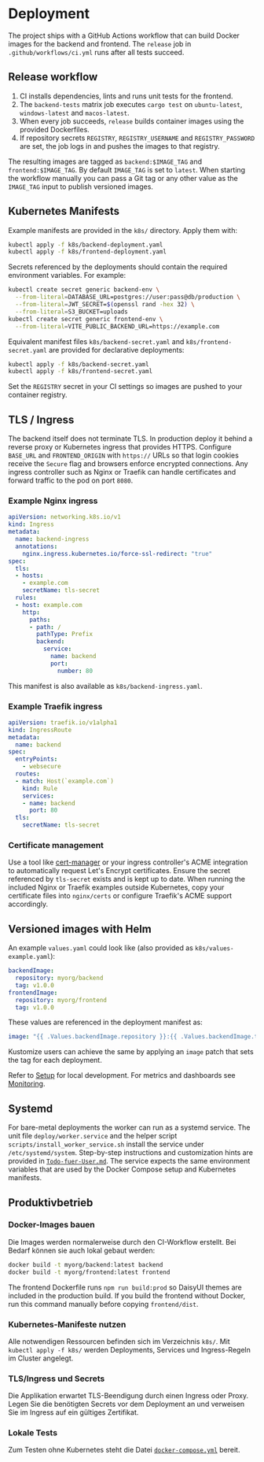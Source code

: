 # Deployment

The project ships with a GitHub Actions workflow that can build Docker images for the backend and frontend. The `release` job in `.github/workflows/ci.yml` runs after all tests succeed.

## Release workflow
1. CI installs dependencies, lints and runs unit tests for the frontend.
2. The `backend-tests` matrix job executes `cargo test` on `ubuntu-latest`, `windows-latest` and `macos-latest`.
3. When every job succeeds, `release` builds container images using the provided Dockerfiles.
4. If repository secrets `REGISTRY`, `REGISTRY_USERNAME` and `REGISTRY_PASSWORD` are set, the job logs in and pushes the images to that registry.

The resulting images are tagged as `backend:$IMAGE_TAG` and `frontend:$IMAGE_TAG`.
By default `IMAGE_TAG` is set to `latest`. When starting the workflow manually
you can pass a Git tag or any other value as the `IMAGE_TAG` input to publish
versioned images.

## Kubernetes Manifests

Example manifests are provided in the `k8s/` directory.
Apply them with:

```bash
kubectl apply -f k8s/backend-deployment.yaml
kubectl apply -f k8s/frontend-deployment.yaml
```

Secrets referenced by the deployments should contain the required environment variables.
For example:

```bash
kubectl create secret generic backend-env \
  --from-literal=DATABASE_URL=postgres://user:pass@db/production \
  --from-literal=JWT_SECRET=$(openssl rand -hex 32) \
  --from-literal=S3_BUCKET=uploads
kubectl create secret generic frontend-env \
  --from-literal=VITE_PUBLIC_BACKEND_URL=https://example.com
```

Equivalent manifest files `k8s/backend-secret.yaml` and
`k8s/frontend-secret.yaml` are provided for declarative deployments:

```bash
kubectl apply -f k8s/backend-secret.yaml
kubectl apply -f k8s/frontend-secret.yaml
```

Set the `REGISTRY` secret in your CI settings so images are pushed to your container registry.

## TLS / Ingress

The backend itself does not terminate TLS. In production deploy it behind a reverse proxy or Kubernetes ingress that provides HTTPS. Configure `BASE_URL` and `FRONTEND_ORIGIN` with `https://` URLs so that login cookies receive the `Secure` flag and browsers enforce encrypted connections. Any ingress controller such as Nginx or Traefik can handle certificates and forward traffic to the pod on port `8080`.

### Example Nginx ingress

```yaml
apiVersion: networking.k8s.io/v1
kind: Ingress
metadata:
  name: backend-ingress
  annotations:
    nginx.ingress.kubernetes.io/force-ssl-redirect: "true"
spec:
  tls:
  - hosts:
    - example.com
    secretName: tls-secret
  rules:
  - host: example.com
    http:
      paths:
      - path: /
        pathType: Prefix
        backend:
          service:
            name: backend
            port:
              number: 80
```

This manifest is also available as `k8s/backend-ingress.yaml`.

### Example Traefik ingress

```yaml
apiVersion: traefik.io/v1alpha1
kind: IngressRoute
metadata:
  name: backend
spec:
  entryPoints:
    - websecure
  routes:
  - match: Host(`example.com`)
    kind: Rule
    services:
    - name: backend
      port: 80
  tls:
    secretName: tls-secret
```

### Certificate management

Use a tool like [cert-manager](https://cert-manager.io/) or your ingress controller's ACME integration to automatically request Let's Encrypt certificates. Ensure the secret referenced by `tls-secret` exists and is kept up to date. When running the included Nginx or Traefik examples outside Kubernetes, copy your certificate files into `nginx/certs` or configure Traefik's ACME support accordingly.

## Versioned images with Helm

An example `values.yaml` could look like (also provided as `k8s/values-example.yaml`):

```yaml
backendImage:
  repository: myorg/backend
  tag: v1.0.0
frontendImage:
  repository: myorg/frontend
  tag: v1.0.0
```

These values are referenced in the deployment manifest as:

```yaml
image: "{{ .Values.backendImage.repository }}:{{ .Values.backendImage.tag }}"
```

Kustomize users can achieve the same by applying an `image` patch that sets the
tag for each deployment.

Refer to [Setup](Setup.md) for local development. For metrics and dashboards see [Monitoring](Monitoring.md).

## Systemd

For bare-metal deployments the worker can run as a systemd service. The unit file
`deploy/worker.service` and the helper script `scripts/install_worker_service.sh`
install the service under `/etc/systemd/system`. Step-by-step instructions and
customization hints are provided in
[`Todo-fuer-User.md`](Todo-fuer-User.md). The service expects the same
environment variables that are used by the Docker Compose setup and Kubernetes
manifests.

## Produktivbetrieb

### Docker-Images bauen
Die Images werden normalerweise durch den CI-Workflow erstellt. Bei Bedarf können sie auch lokal gebaut werden:
```bash
docker build -t myorg/backend:latest backend
docker build -t myorg/frontend:latest frontend
```
The frontend Dockerfile runs `npm run build:prod` so DaisyUI themes are included
in the production build. If you build the frontend without Docker, run this
command manually before copying `frontend/dist`.

### Kubernetes-Manifeste nutzen
Alle notwendigen Ressourcen befinden sich im Verzeichnis `k8s/`. Mit
`kubectl apply -f k8s/` werden Deployments, Services und Ingress-Regeln im Cluster angelegt.

### TLS/Ingress und Secrets
Die Applikation erwartet TLS-Beendigung durch einen Ingress oder Proxy. Legen Sie die benötigten Secrets vor dem Deployment an und verweisen Sie im Ingress auf ein gültiges Zertifikat.

### Lokale Tests
Zum Testen ohne Kubernetes steht die Datei [`docker-compose.yml`](../docker-compose.yml) bereit.

